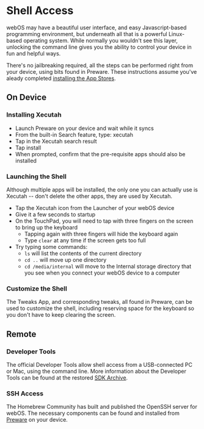 # Shell Access

webOS may have a beautiful user interface, and easy Javascript-based programming environment, but underneath all that is a powerful Linux-based operating system. While normally you wouldn't see this layer, unlocking the command line gives you the ability to control your device in fun and helpful ways.

There's no jailbreaking required, all the steps can be performed right from your device, using bits found in Preware. These instructions assume you've aleady completed [installing the App Stores](appstores.md).

## On Device

### Installing Xecutah

* Launch Preware on your device and wait while it syncs
* From the built-in Search feature, type: xecutah
* Tap in the Xecutah search result
* Tap install
* When prompted, confirm that the pre-requisite apps should also be installed

### Launching the Shell

Although multiple apps will be installed, the only one you can actually use is Xecutah -- don't delete the other apps, they are used by Xecutah.

* Tap the Xecutah icon from the Launcher of your webOS device
* Give it a few seconds to startup
* On the TouchPad, you will need to tap with three fingers on the screen to bring up the keyboard
    + Tapping again with three fingers will hide the keyboard again
    + Type `clear` at any time if the screen gets too full
* Try typing some commands:
    + `ls` will list the contents of the current directory
    + `cd ..` will move up one directory
    + `cd /media/internal` will move to the Internal storage directory that you see when you connect your webOS device to a computer

### Customize the Shell

The Tweaks App, and corresponding tweaks, all found in Preware, can be used to customize the shell, including reserving space for the keyboard so you don't have to keep clearing the screen.

## Remote

### Developer Tools

The official Developer Tools allow shell access from a USB-connected PC or Mac, using the command line. More information about the Developer Tools can be found at the restored <a href="http://sdk.webosarchive.com/docs/docs.html#dev-guide/tools.html" target="_top">SDK Archive</a>.

### SSH Access

The Homebrew Community has built and published the OpenSSH server for webOS. The necessary components can be found and installed from [Preware](appstores.md#install-preware) on your device.